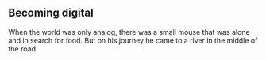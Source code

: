 ## Becoming digital

When the world was only analog, there was a small mouse that was alone and in search for food. But on his journey he came to a river in the middle of the road
